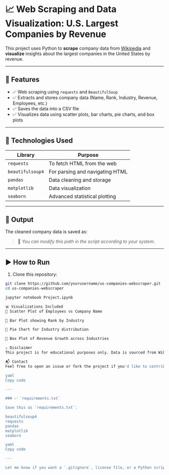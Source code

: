 # 📈 Web Scraping and Data Visualization: U.S. Largest Companies by Revenue

This project uses Python to **scrape** company data from [Wikipedia](https://en.wikipedia.org/wiki/List_of_largest_companies_in_the_United_States_by_revenue) and **visualize** insights about the largest companies in the United States by revenue.

---

## 🧾 Features

- ✅ Web scraping using `requests` and `BeautifulSoup`
- ✅ Extracts and stores company data (Name, Rank, Industry, Revenue, Employees, etc.)
- ✅ Saves the data into a CSV file
- ✅ Visualizes data using scatter plots, bar charts, pie charts, and box plots

---

## 🧰 Technologies Used

| Library        | Purpose                           |
|----------------|-----------------------------------|
| `requests`     | To fetch HTML from the web        |
| `beautifulsoup4` | For parsing and navigating HTML |
| `pandas`       | Data cleaning and storage         |
| `matplotlib`   | Data visualization                |
| `seaborn`      | Advanced statistical plotting     |

---

## 📂 Output

The cleaned company data is saved as:

> 📌 *You can modify this path in the script according to your system.*

---

## ▶️ How to Run

1. Clone this repository:

```bash
git clone https://github.com/yourusername/us-companies-webscraper.git
cd us-companies-webscraper

jupyter notebook Project.ipynb

📊 Visualizations Included
🔹 Scatter Plot of Employees vs Company Name

🔹 Bar Plot showing Rank by Industry

🔹 Pie Chart for Industry distribution

🔹 Box Plot of Revenue Growth across Industries

⚠️ Disclaimer
This project is for educational purposes only. Data is sourced from Wikipedia and licensed under CC BY-SA 3.0.

📬 Contact
Feel free to open an issue or fork the project if you'd like to contribute!

yaml
Copy code

---

### ✅ `requirements.txt`

Save this as `requirements.txt`:

beautifulsoup4
requests
pandas
matplotlib
seaborn

yaml
Copy code

---

Let me know if you want a `.gitignore`, license file, or a Python script version of t
